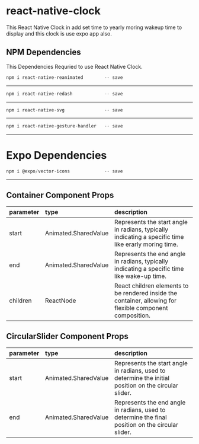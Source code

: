 # react-native-clock

This React Native Clock in add set time to yearly moring wakeup time to display and this clock is use expo app also.

## NPM Dependencies

This Dependencies Requried to use React Native Clock.

```jsx
npm i react-native-reanimated        -- save
```

---

```jsx
npm i react-native-redash            -- save
```

---


```jsx
npm i react-native-svg               -- save
```

---

```jsx
npm i react-native-gesture-handler   -- save
```

---


# Expo Dependencies

```jsx
npm i @expo/vector-icons             -- save
```

---

## Container Component Props

| parameter  | type   |  description |
| :--------  | :----  |  :---------- |
| start      | Animated.SharedValue<number> |  Represents the start angle in radians, typically indicating a specific time like erarly moring time.|
| end        | Animated.SharedValue<number>  |  Represents the end angle in radians, typically indicating a specific time like wake-up time.|
| children   |ReactNode| React children elements to be rendered inside the container, allowing for flexible component composition.|


## CircularSlider Component Props

| parameter  | type   |  description |
| :--------  | :----  |  :---------- |
| start      | Animated.SharedValue<number> |  Represents the start angle in radians, used to determine the initial position on the circular slider.|
| end        | Animated.SharedValue<number> |  Represents the end angle in radians, used to determine the final position on the circular slider.|

